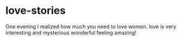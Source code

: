 # love-stories
One evening I realized how much you need to love women.
love is very interesting and mysterious
wonderful feeling
amazing!
